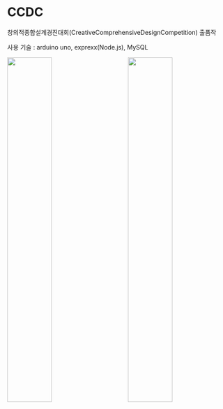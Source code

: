 # CCDC
창의적종합설계경진대회(CreativeComprehensiveDesignCompetition) 출품작

사용 기술 : arduino uno, exprexx(Node.js), MySQL


<div>
<img src="https://user-images.githubusercontent.com/35087350/97012823-3dffb780-1583-11eb-885e-6c13f43f4e1c.png" width="45%"></img>
<img src="https://user-images.githubusercontent.com/35087350/97012828-3f30e480-1583-11eb-8124-7ff397378e62.png" width="45%" align="right"></img>
</div>
